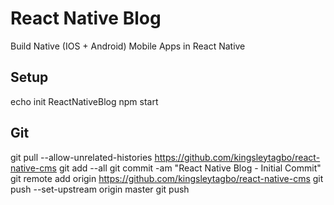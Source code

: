 # React Native Blog
Build Native (IOS + Android) Mobile Apps in React Native

## Setup
echo init ReactNativeBlog
npm start 

## Git
git pull --allow-unrelated-histories https://github.com/kingsleytagbo/react-native-cms
git add --all
git commit -am "React Native Blog - Initial Commit"
git remote add origin https://github.com/kingsleytagbo/react-native-cms
git push --set-upstream origin master
git push
